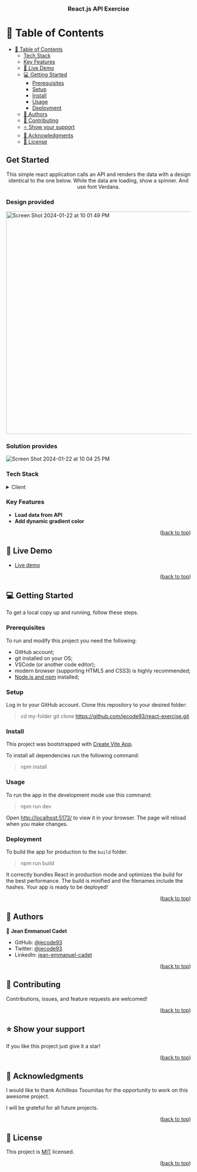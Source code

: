 <h3 align="center"><b>React.js API Exercise</b></h3>

<a name="readme-top"></a> 

# 📗 Table of Contents

- [📗 Table of Contents](#-table-of-contents)
    - [Tech Stack ](#tech-stack-)
    - [Key Features ](#key-features-)
  - [🚀 Live Demo ](#-live-demo-)
  - [💻 Getting Started ](#-getting-started-)
    - [Prerequisites](#prerequisites)
    - [Setup](#setup)
    - [Install](#install)
    - [Usage](#usage)
    - [Deployment](#deployment)
  - [👥 Authors ](#-authors-)
  - [🤝 Contributing ](#-contributing-)
  - [⭐️ Show your support ](#️-show-your-support-)
  - [🙏 Acknowledgments ](#-acknowledgments-)
  - [📝 License ](#-license-)

## Get Started
<p align="center">This simple react application calls an API and renders the data with a design identical to the one below. While the data are loading, show a spinner. And use font Verdana.</p>

### Design provided
<img width="607" alt="Screen Shot 2024-01-22 at 10 01 49 PM" src="https://github.com/jecode93/react-exercise/assets/45808742/fa63060e-6d1f-426f-86ab-a4919d10151d">

### Solution provides
![Screen Shot 2024-01-22 at 10 04 25 PM](https://github.com/jecode93/react-exercise/assets/45808742/4bdaaa60-153b-41a1-ba42-b9eeddfafe21)


### Tech Stack <a name="tech-stack"></a>

<details>
  <summary>Client</summary>
  <ul>
    <li><a href="https://developer.mozilla.org/ru/docs/Web/HTML">Vite</a></li>
    <li><a href="https://developer.mozilla.org/ru/docs/Web/CSS">CSS</a></li>
    <li><a href="https://developer.mozilla.org/ru/docs/Web/JavaScript">JavaScript</a></li>
    <li><a href="https://react.dev/">React</a></li>
  </ul>
  <summary>Server</summary>
  <ul>
    <li><a href="https://render.com/">Vercel</a></li>
  </ul>
</details>


### Key Features <a name="key-features"></a>

- **Load data from API**
- **Add dynamic gradient color**

<p align="right">(<a href="#readme-top">back to top</a>)</p>


## 🚀 Live Demo <a name="live-demo"></a>

- [Live demo](https://reactjs-exo.vercel.app/)

<p align="right">(<a href="#readme-top">back to top</a>)</p>


## 💻 Getting Started <a name="getting-started"></a>

To get a local copy up and running, follow these steps.

### Prerequisites

To run and modify this project you need the following:

- GitHub account;
- git installed on your OS;
- VSCode (or another code editor);
- modern browser (supporting HTML5 and CSS3) is highly recommended;
- [Node.js and npm](https://nodejs.org/) installed;

### Setup

Log in to your GitHub account. Clone this repository to your desired folder:

> cd my-folder
> git clone https://github.com/jecode93/react-exercise.git

### Install

This project was bootstrapped with [Create Vite App](https://vitejs.dev/guide/).

To install all dependencies run the following command:
> npm install

### Usage

To run the app in the development mode use this command:
> npm run dev

Open [http://localhost:5173/](http://localhost:5173/) to view it in your browser.
The page will reload when you make changes.

### Deployment

To build the app for production to the `build` folder.
> npm run build

It correctly bundles React in production mode and optimizes the build for the best performance.
The build is minified and the filenames include the hashes.
Your app is ready to be deployed!

<p align="right">(<a href="#readme-top">back to top</a>)</p>


## 👥 Authors <a name="authors"></a>

👤 **Jean Emmanuel Cadet**

- GitHub: [@jecode93](https://github.com/jecode93)
- Twitter: [@jecode93](https://twitter.com/jecode93)
- LinkedIn: [jean-emmanuel-cadet](https://www.linkedin.com/in/jean-emmanuel-cadet/)

<p align="right">(<a href="#readme-top">back to top</a>)</p>

## 🤝 Contributing <a name="contributing"></a>

Contributions, issues, and feature requests are welcomed!

<p align="right">(<a href="#readme-top">back to top</a>)</p>


## ⭐️ Show your support <a name="support"></a>

If you like this project just give it a star!

<p align="right">(<a href="#readme-top">back to top</a>)</p>


## 🙏 Acknowledgments <a name="acknowledgements"></a>

I would like to thank Achilleas Tsoumitas for the opportunity to work on this awesome project.

I will be grateful for all future projects.

<p align="right">(<a href="#readme-top">back to top</a>)</p>

## 📝 License <a name="license"></a>

This project is [MIT](./LICENSE) licensed.

<p align="right">(<a href="#readme-top">back to top</a>)</p>
